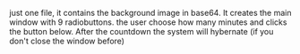 just one file, it contains the background image in base64. It creates the main window with 9 radiobuttons. the user choose how many minutes and clicks the button below. After the countdown the system will hybernate (if you don't close the window before)
